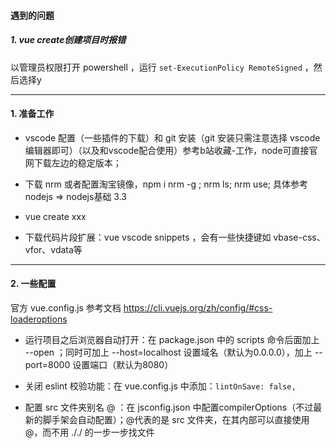 #### 遇到的问题

##### 1. vue create创建项目时报错

以管理员权限打开 powershell ，运行 `set-ExecutionPolicy RemoteSigned` ，然后选择y





---

#### 1. 准备工作

-  vscode 配置（一些插件的下载）和 git 安装（git 安装只需注意选择 vscode 编辑器即可）（以及和vscode配合使用）参考b站收藏-工作，node可直接官网下载左边的稳定版本；

- 下载 nrm 或者配置淘宝镜像，npm i nrm -g ;  nrm ls;  nrm use;  具体参考nodejs => nodejs基础 3.3

- vue create xxx
- 下载代码片段扩展：vue vscode snippets ，会有一些快捷键如 vbase-css、vfor、vdata等

---

#### 2. 一些配置

官方 vue.config.js 参考文档 https://cli.vuejs.org/zh/config/#css-loaderoptions

- 运行项目之后浏览器自动打开：在 package.json 中的 scripts 命令后面加上 --open ；同时可加上 --host=localhost 设置域名（默认为0.0.0.0），加上 --port=8000 设置端口（默认为8080）

- 关闭 eslint 校验功能：在 vue.config.js 中添加：`lintOnSave: false,`
- 配置 src 文件夹别名 @ ：在 jsconfig.json 中配置compilerOptions（不过最新的脚手架会自动配置）；@代表的是 src 文件夹，在其内部可以直接使用@，而不用 ././ 的一步一步找文件
